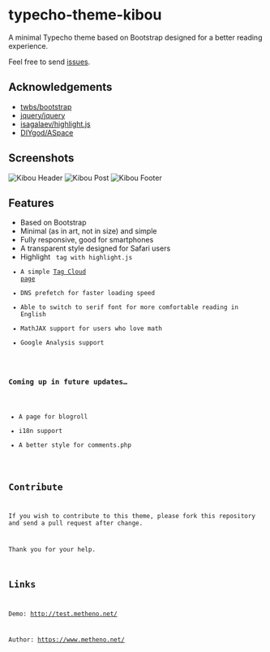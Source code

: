 # typecho-theme-kibou

A minimal Typecho theme based on Bootstrap designed for a better reading experience.

Feel free to send [issues](https://github.com/metheno/typecho-theme-kibou/issues).

## Acknowledgements

- [twbs/bootstrap](https://github.com/twbs/bootstrap)
- [jquery/jquery](https://github.com/jquery/jquery)
- [isagalaev/highlight.js](https://github.com/isagalaev/highlight.js)
- [DIYgod/ASpace](https://github.com/DIYgod/ASpace/)

## Screenshots

![Kibou Header](https://im01.metheno.net/images/170212/kibou_index.png)
![Kibou Post](https://im01.metheno.net/images/170212/kibou_post.png)
![Kibou Footer](https://im01.metheno.net/images/170212/kibou_footer.png)

## Features

- Based on Bootstrap
- Minimal (as in art, not in size) and simple
- Fully responsive, good for smartphones
- A transparent style designed for Safari users
- Highlight <code> tag with highlight.js
- A simple [Tag Cloud page](http://test.metheno.net/tags.html)
- DNS prefetch for faster loading speed
- Able to switch to serif font for more comfortable reading in English
- MathJAX support for users who love math
- Google Analysis support

### Coming up in future updates…

- A page for blogroll
- i18n support
- A better style for comments.php

## Contribute

If you wish to contribute to this theme, please fork this repository and send a pull request after change.

Thank you for your help.

## Links

Demo: http://test.metheno.net/

Author: https://www.metheno.net/
